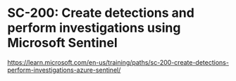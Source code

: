 
# SC-200: Create detections and perform investigations using Microsoft Sentinel
https://learn.microsoft.com/en-us/training/paths/sc-200-create-detections-perform-investigations-azure-sentinel/

